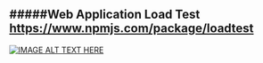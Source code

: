 #####Web Application Load Test 
https://www.npmjs.com/package/loadtest
---


[![IMAGE ALT TEXT HERE](https://www.youtube.com/yt/brand/media/image/YouTube-logo-full_color.png)](https://www.youtube.com/watch?v=7LP4foN3Xs4&list=RDGMEMYH9CUrFO7CfLJpaD7UR85wVMilw-qmqZ5zY&index=27)

